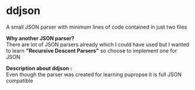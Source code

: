 # ddjson

A small JSON parser with minimum lines of code contained in just two files

<b>Why another JSON parser?</b><br/>
There are lot of JSON parsers already which I could have used but I wanted to learn <b>"Recursive Descent Parsers"</b> so choose to implement one for JSON

<b>Description about ddjson :</b><br/>
Even though the parser was created for learning pupropse it is full JSON compatible
